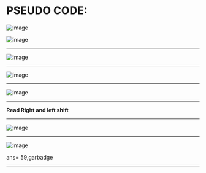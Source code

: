 # PSEUDO CODE:

![image](https://user-images.githubusercontent.com/77873383/183016647-b545cb52-97d7-4bf4-961c-1fe715fc1699.png)

![image](https://user-images.githubusercontent.com/77873383/183016678-5265cf0a-96ff-4d69-9628-221d04ef7643.png)

---

![image](https://user-images.githubusercontent.com/77873383/183017370-4fa7b41b-6ec7-4eda-9f25-421f7f16655e.png)

---

![image](https://user-images.githubusercontent.com/77873383/183017539-8953f116-e7a2-4c97-976c-3e8b5ff58b16.png)

---

![image](https://user-images.githubusercontent.com/77873383/183018423-9a1c1193-4073-4709-9965-be1544835639.png)

---

**Read Right and left shift**

---

![image](https://user-images.githubusercontent.com/77873383/183020880-e0c423f7-83ab-4810-8616-0debfaeb7a35.png)

---

![image](https://user-images.githubusercontent.com/77873383/183021960-11054d5c-fc5a-4407-a073-3d3fb203fc82.png)

ans= 59,garbadge

---

